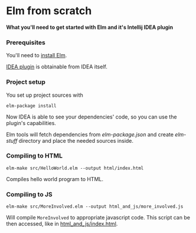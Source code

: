 # Elm from scratch

**What you'll need to get started with Elm and it's Intellij IDEA plugin**

### Prerequisites 
You'll need to [install Elm](https://guide.elm-lang.org/install.html).

[IDEA plugin](https://github.com/durkiewicz/elm-plugin) is obtainable from IDEA itself.

### Project setup
You set up project sources with 

```buildoutcfg
elm-package install
```
Now IDEA is able to see your dependencies' code, so you can use the plugin's capabilities.

Elm tools will fetch dependencies from *elm-package.json* and create *elm-stuff* directory and place the needed sources inside.

### Compiling to HTML
```buildoutcfg
elm-make src/HelloWorld.elm --output html/index.html
```
Compiles hello world program to HTML.

### Compiling to JS

```buildoutcfg
elm-make src/MoreInvolved.elm --output html_and_js/more_involved.js
```

Will compile `MoreInvolved` to appropriate javascript code. This script can be then accessed, like in [html_and_js/index.html](https://github.com/lambdaofgod/elm-from-scratch/blob/master/html_and_js/index.html).
